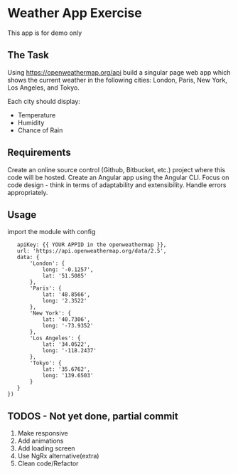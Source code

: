 # Weather App Exercise

This app is for demo only 

## The Task

Using https://openweathermap.org/api  build a singular page web app which shows the current weather in the following cities: London, Paris, New York, Los Angeles, and Tokyo.

Each city should display:
- Temperature
- Humidity
- Chance of Rain

## Requirements

Create an online source control (Github, Bitbucket, etc.) project where this code will be hosted.
Create an Angular app using the Angular CLI.
Focus on code design - think in terms of adaptability and extensibility.
Handle errors appropriately.

## Usage
import the module with config

 ``` WeatherConfigModule.forRoot({
    apiKey: {{ YOUR APPID in the openweathermap }},
    url: 'https://api.openweathermap.org/data/2.5',
    data: {
        'London': {  
            long: '-0.1257',
            lat: '51.5085'
        },
        'Paris': {  
            lat: '48.8566',
            long: '2.3522'
        },
        'New York': {
            lat: '40.7306',
            long: '-73.9352'
        },
        'Los Angeles': {
            lat: '34.0522',
            long: '-118.2437'
        },
        'Tokyo': {
            lat: '35.6762',
            long: '139.6503'
        }
    }
 })
 ```


## TODOS - Not yet done, partial commit
 1. Make responsive
 2. Add animations
 3. Add loading screen
 4. Use NgRx alternative(extra)
 5. Clean code/Refactor
